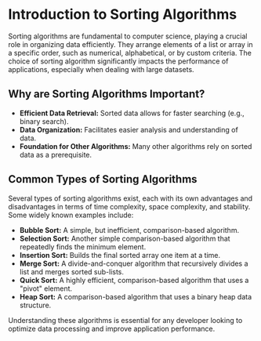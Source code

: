 # Introduction to Sorting Algorithms

Sorting algorithms are fundamental to computer science, playing a crucial role in organizing data efficiently. They arrange elements of a list or array in a specific order, such as numerical, alphabetical, or by custom criteria. The choice of sorting algorithm significantly impacts the performance of applications, especially when dealing with large datasets.

## Why are Sorting Algorithms Important?

*   **Efficient Data Retrieval:** Sorted data allows for faster searching (e.g., binary search).
*   **Data Organization:** Facilitates easier analysis and understanding of data.
*   **Foundation for Other Algorithms:** Many other algorithms rely on sorted data as a prerequisite.

## Common Types of Sorting Algorithms

Several types of sorting algorithms exist, each with its own advantages and disadvantages in terms of time complexity, space complexity, and stability. Some widely known examples include:

*   **Bubble Sort:** A simple, but inefficient, comparison-based algorithm.
*   **Selection Sort:** Another simple comparison-based algorithm that repeatedly finds the minimum element.
*   **Insertion Sort:** Builds the final sorted array one item at a time.
*   **Merge Sort:** A divide-and-conquer algorithm that recursively divides a list and merges sorted sub-lists.
*   **Quick Sort:** A highly efficient, comparison-based algorithm that uses a "pivot" element.
*   **Heap Sort:** A comparison-based algorithm that uses a binary heap data structure.

Understanding these algorithms is essential for any developer looking to optimize data processing and improve application performance.